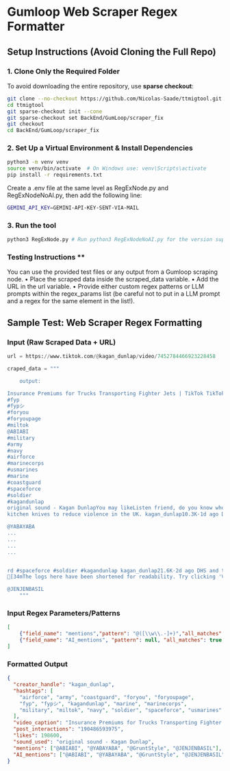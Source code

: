 # **Gumloop Web Scraper Regex Formatter**  

## **Setup Instructions (Avoid Cloning the Full Repo)**  

### **1. Clone Only the Required Folder**  
To avoid downloading the entire repository, use **sparse checkout**:  

```bash
git clone --no-checkout https://github.com/Nicolas-Saade/ttmigtool.git
cd ttmigtool
git sparse-checkout init --cone
git sparse-checkout set BackEnd/GumLoop/scraper_fix
git checkout
cd BackEnd/GumLoop/scraper_fix
```
### **2. Set Up a Virtual Environment & Install Dependencies**  

```bash
python3 -m venv venv
source venv/bin/activate  # On Windows use: venv\Scripts\activate
pip install -r requirements.txt
```

Create a .env file at the same level as RegExNode.py and RegExNodeNoAI.py, then add the following line:

```bash
GEMINI_API_KEY=GEMINI-API-KEY-SENT-VIA-MAIL
```

### **3. Run the tool**  

```bash
python3 RegExNode.py # Run python3 RegExNodeNoAI.py for the version supported on the custom Gumloop node
```

### Testing Instructions **  

You can use the provided test files or any output from a Gumloop scraping node.
	•	Place the scraped data inside the scraped_data variable.
	•	Add the URL in the url variable.
	•	Provide either custom regex patterns or LLM prompts within the regex_params list (be careful not to put in a LLM prompt and a regex for the same element in the list!).

 ## **Sample Test: Web Scraper Regex Formatting**

### **Input (Raw Scraped Data + URL)**
```python
url = https://www.tiktok.com/@kagan_dunlap/video/7452784466923228458
```

```python
craped_data = """

    output:

Insurance Premiums for Trucks Transporting Fighter Jets | TikTok TikTokLog inTikTokSearchFor YouExploreFollowingUpload LIVEProfileMoreLog inCompanyProgramTerms & Policies© 2025 TikTok198.6K19048659397500:02 / 00:08kagan_dunlapKagan Dunlap · 2024-12-26FollowmoreHow high are the insurance premiums for a truck carrying a fighter jet? Shirt by @GruntStyle
#fyp
#fypシ
#foryou
#foryoupage
#miltok
@ABIABI
#military
#army
#navy
#airforce
#marinecorps
#usmarines
#marine
#coastguard
#spaceforce
#soldier
#kagandunlap
original sound - Kagan DunlapYou may likeListen friend, do you know who Michael Vining is? #fyp #fypシ #foryou #foryoupage #miltok #military #army #navy #airforce #marinecorps #usmarines #marine #coastguard #spaceforce #soldier #kagandunlap kagan_dunlap98.8K·9h ago A Chinese robot dog celebrates the Chinese new year. kagan_dunlap1318·10h ago The Thai Hostages released from Gaza. #fyp #fypシ #foryou #foryoupage #miltok #military #army #navy #airforce #marinecorps #usmarines #marine #coastguard #spaceforce #soldier #kagandunlap kagan_dunlap1921·16h ago A medical Learjet 55 airplane crashed in a Neighborhood in Philadelphia.kagan_dunlap23.1K·1d ago The actor Idris Elba recently suggested that blunting the edges of
kitchen knives to reduce violence in the UK. kagan_dunlap10.3K·1d ago Do you think that they meant to put a pause on all of these or do you think that somebody went high and right?kagan_dunlap923·2d ago Guarantee his bootcamp experience was interesting. #fyp #fypシ #for

@YABAYABA
...
...
...
...


rd #spaceforce #soldier #kagandunlap kagan_dunlap21.6K·2d ago DHS and the Pentagon will be establishing a Detention Center in Guantanamo Bay capable of housing 30,000 people Migrants. #fyp #fypシ #foryou #foryoupage #miltok #military #army #navy #airforce #marinecorps #usmarines #marine #coastguard #spaceforce #soldier #kagandunlap kagan_dunlap1953·2d ago The Laken Riley Act has been signed into law by President Trump. kagan_dunlap6224·2d ago An American Airlines Flight Crashed into a Blackhawk helicopter in Washington DC.kagan_dunlap68.4K·3d ago Is this what light stage capitalism looks like? #fyp #fypシ #foryou #foryoupage #miltok #military #army #navy #airforce #marinecorps #usmarines #marine #coastguard #spaceforce #soldier #kagandunlap kagan_dunlap6530·3d ago The Pigs of Ukraine. #fyp #fypシ #foryou #foryoupage #miltok #military #army #navy #airforce #marinecorps #usmarines #marine #coastguard #spaceforce #soldier #kagandunlap kagan_dunlap12.3K·3d ago China’s Robot Dog workforce. kagan_dunlap2873·3d ago Bro pulled that right out of his inventory. kagan_dunlap337.1K·3d ago Turns out, Representative Nancy Mace was the first female to graduate from the Citadel. #fyp #fypシ #foryou #foryoupage #miltok #military #army #navy #airforce #marinecorps #usmarines #marine #coastguard #spaceforce #soldier #kagandunlap kagan_dunlap8149·3d ago DOGE Claims that they are currently saving the Government $1 Billion dollars a day.kagan_dunlap3410·3d ago More videos1904 commentsLog in to comment
[34mThe logs here have been shortened for readability. Try clicking 'View Inputs' or 'View Outputs' to see the complete inputs or outputs for this node.[0m

@JENJENBASIL
    """
```

### **Input Regex Parameters/Patterns**
```json
[
    {"field_name": "mentions","pattern": "@([\\w\\.-]+)","all_matches": true, "AI_Prompt": null},
    {"field_name": "AI_mentions", "pattern": null, "all_matches": true, "AI_Prompt": "Extract all mentions of creators (basically @USERNAME) from the text"}
]
```

### **Formatted Output**
```json
{
  "creator_handle": "kagan_dunlap",
  "hashtags": [
    "airforce", "army", "coastguard", "foryou", "foryoupage",
    "fyp", "fypシ", "kagandunlap", "marine", "marinecorps",
    "military", "miltok", "navy", "soldier", "spaceforce", "usmarines"
  ],
  "video_caption": "Insurance Premiums for Trucks Transporting Fighter Jets",
  "post_interactions": "190486593975",
  "likes": 198600,
  "sound_used": "original sound - Kagan Dunlap",
  "mentions": ["@ABIABI", "@YABAYABA", "@GruntStyle", "@JENJENBASIL"],
  "AI_mentions": ["@ABIABI", "@YABAYABA", "@GruntStyle", "@JENJENBASIL"]
}
```
